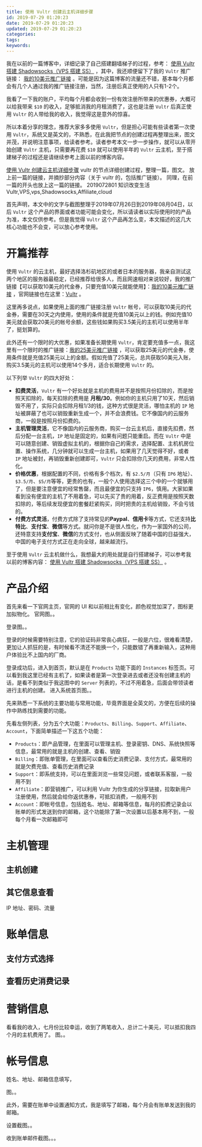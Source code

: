 ```yaml
---
title: 使用 Vultr 创建云主机详细步骤
id: 2019-07-29 01:20:23
date: 2019-07-29 01:20:23
updated: 2019-07-29 01:20:23
categories:
tags:
keywords:
---
```

我在以前的一篇博客中，详细记录了自己搭建翻墙梯子的过程，参考：
[使用 Vultr 搭建 Shadowsocks（VPS 搭建 SS）](https://blog.playpi.org/2018111601.html) ，其中，我还顺便留下了我的 `Vultr` 推广链接：
[我的10美元推广链接](https://www.vultr.com/?ref=7443790)  。可能是因为这篇博客的流量还不错，基本每个月都会有几个人通过我的推广链接注册，当然，注册后真正使用的人只有1-2个。

我看了一下我的账户，平均每个月都会收到一份有效注册所带来的优惠券，大概可以给我带来 `$10` 的收入，足够抵消我的月租消费了，这也是注册 `Vultr` 后真正使用 `Vultr` 的人带给我的收入，我觉得这是意外的惊喜。

所以本着分享的理念，推荐大家多多使用 `Vultr`，但是担心可能有些读者第一次使用 `Vultr`，系统又是英文的，不熟悉，在此我把节点的创建过程再整理出来，图文并茂，并说明注意事项，给读者参考。读者参考本文一步一步操作，就可以从零开始创建 `Vultr` 主机，只需要再花费 `$10` 就可以使用半年的 `Vultr` 云主机，至于搭建梯子的过程还是请继续参考上面以前的博客内容。


<!-- more -->



[使用 Vultr 创建云主机详细步骤](https://blog.playpi.org/2019072801.html) 
vultr 的节点详细创建过程，整理一篇，图文。
放上前一篇的链接，并摘抄部分内容（关于 vultr 的，包括推广链接）。
同理，在前一篇的开头也放上这一篇的链接。
2019072801
知识改变生活
Vultr,VPS,vps,Shadowsocks,Affiliate,cloud

首先声明，本文中的文字与截图整理于2019年07月26日到2019年08月04日，以后 `Vultr` 这个产品的界面或者功能可能会变化，所以请读者以实际使用时的产品为准，本文仅供参考。但是我觉得 `Vultr` 这个产品再怎么变，本文描述的这几大核心功能也不会变，可以放心参考使用。


# 开篇推荐


使用 `Vultr` 的云主机，最好选择洛杉矶地区的或者日本的服务器，我亲自测试这两个地区的服务器最稳定，已经推荐给很多人，而且网速相对来说较好，我的推广链接【可以获取10美元的代金券，只要充值10美元就能使用】：[我的10美元推广链接](https://www.vultr.com/?ref=7443790) ，官网链接也在这里：[Vultr](https://my.vultr.com) 。

这里再多说点，如果使用上面的推广链接注册 `Vultr` 帐号，可以获取10美元的代金券，需要在30天之内使用，使用的条件就是充值10美元以上的钱。例如充值10美元就会获取20美元的帐号余额，这些钱如果购买3.5美元的主机可以使用半年了，挺划算的。

此外还有一个限时的大优惠，如果准备长期使用 `Vultr`，肯定要充值多一点，我这里有一个限时的推广链接：[我的25美元推广链接](https://www.vultr.com/?ref=7861302-4F) ，可以获取25美元的代金券，使用条件就是充值25美元以上的金额。假如充值了25美元，总共获取50美元入账，购买3.5美元的主机可以使用14个多月，适合长期使用 `Vultr` 的。

以下列举 `Vultr` 的四大好处：

- **扣费灵活**，`Vultr` 有一个好处就是主机的费用并不是按照月份扣除的，而是按照天扣除的，每天扣除的费用是 **月租/30**。例如你的主机只用了10天，然后销毁不用了，实际只会扣除月租1/3的钱，这种方式很是灵活，哪怕主机的 `IP` 地址被屏蔽了也可以销毁重新生成一个，并不会浪费钱。它不像国内的云服务商，一般是按照月份扣费的。
- **主机管理灵活**，它不像国内的云服务商，购买一台云主机后，直接先扣费，然后分配一台主机，`IP` 地址是固定的，如果有问题只能重启。而在 `Vultr` 中是可以随意创建、销毁虚拟主机的，根据你自己的需求，选择配置、主机机房位置、操作系统，几分钟就可以生成一台主机，如果用了几天觉得不好，或者 `IP` 地址被封，再销毁重新创建即可，`Vultr` 只会扣除你几天的费用，非常人性化。
- **价格优惠**，根据配置的不同，价格有多个档次，有 `$2.5/月`（只有 `IP6` 地址）、`$3.5/月`、`$5/月`等等，更贵的也有，一般个人使用选择这三个中的一个就够用了，但是要注意便宜的经常售罄，而且最便宜的只支持 `IP6`，慎用。大家如果看到没有便宜的主机了不用着急，可以先买了贵的用着，反正费用是按照天数扣除的，等后续发现便宜的套餐赶紧购买，同时把贵的主机给销毁，不会亏钱的。
- **付费方式灵活**，付费方式除了支持常见的**Paypal**、**信用卡**等方式，它还支持**比特比**、**支付宝**、**微信**等方式。就问你是不是很人性化，作为一家国外的公司，还特意支持**支付宝**、**微信**的方式支付，也从侧面反映了随着中国的日益强大，中国的电子支付方式正在走向全球，越来越流行。

至于使用 `Vultr` 云主机做什么，我想最大的用处就是自行搭建梯子，可以参考我以前的博客内容：
[使用 Vultr 搭建 Shadowsocks（VPS 搭建 SS）](https://blog.playpi.org/2018111601.html) 。


# 产品介绍


首先来看一下官网主页，官网的 UI 和以前相比有变化，颜色视觉加深了，图标更加拟物化。
官网图。。

登录图。。

登录的时候需要特别注意，它的验证码非常丧心病狂，一般是六位，很难看清楚，更加让人抓狂的是，有时候看不清还不能换一个，只能数错了再重新输入，这种用户体验比不上国内的厂商。


登录成功后，进入到首页，默认是在 `Products` 功能下面的 `Instances` 标签页。可以看到我这里已经有主机了，如果读者是第一次登录进去或者还没有创建主机的话，是看不到类似于我这图中的 `Server` 列表的，不过不用着急，后面会带领读者进行主机的创建。
进入系统首页图。。


先来熟悉一下系统的主要功能与常用功能，毕竟界面是全英文的，方便在后续的操作中熟练找到需要的功能。

先看左侧列表，分为五个大功能：`Products`、`Billing`、`Support`、`Affiliate`、`Account`，下面简单描述一下这五个功能：

- `Products`：即产品管理，在里面可以管理主机、登录密钥、DNS、系统快照等信息，最常用的就是主机的创建、查看、销毁
- `Billing`：即账单管理，在里面可以查看历史消费记录、支付方式，最常用的就是欠费充值、查看历史消费记录
- `Support`：即系统支持，可以在里面浏览一些常见问题，或者联系客服，一般用不到
- `Affiliate`：即营销推广，可以利用 Vultr 为你生成的分享链接，拉取新用户注册使用，然后就会给你返优惠券，可抵扣消费，一般用不到
- `Account`：即帐号信息，包括姓名、地址、邮箱等信息，每月的扣费记录会以账单的形式发送到你的邮箱，这个功能除了第一次设置以后基本用不到，一般每个月看一次邮箱即可


# 主机管理


## 主机创建



## 其它信息查看

IP 地址、密码、流量


# 账单信息


## 支付方式选择



## 查看历史消费记录



# 营销信息


看看我的收入，七月份比较幸运，收到了两笔收入，总计二十美元，可以抵扣我四个月的主机费用了。
图。。


# 帐号信息


姓名、地址、邮箱信息填写，

图。。

此外，需要在账单中设置通知方式，我是填写了邮箱，每个月会有账单发送到我的邮箱。

设置截图。。

收到账单邮件截图。。。
